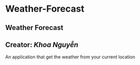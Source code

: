 # Weather-Forecast

## **Weather Forecast**

## **Creator:** _Khoa Nguyễn_

An application that get the weather from your current location
